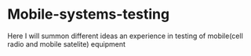 # Mobile-systems-testing
Here I will summon different ideas an experience in testing of mobile(cell radio and mobile satelite) equipment

